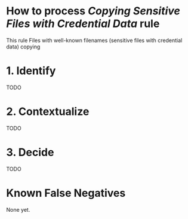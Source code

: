 # How to process *Copying Sensitive Files with Credential Data* rule
This rule Files with well-known filenames (sensitive files with credential data) copying

# 1. Identify
TODO

# 2. Contextualize
TODO

# 3. Decide
TODO

# Known False Negatives
None yet.
